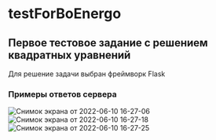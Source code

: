 # testForBoEnergo
## Первое тестовое задание с решением квадратных уравнений
Для решение задачи выбран фреймворк Flask
### Примеры ответов сервера
![Снимок экрана от 2022-06-10 16-27-06](https://user-images.githubusercontent.com/99428739/173075790-8614d290-f878-40bc-831e-0a2bf0eaed9c.png)
![Снимок экрана от 2022-06-10 16-27-18](https://user-images.githubusercontent.com/99428739/173075804-f104ffa7-ed74-424a-ba34-18e09ffeeeae.png)
![Снимок экрана от 2022-06-10 16-27-25](https://user-images.githubusercontent.com/99428739/173075807-5096ac5a-4926-4d97-b198-4d314fd2b3d0.png)
